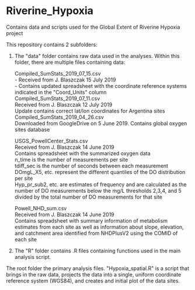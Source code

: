 # Riverine_Hypoxia
Contains data and scripts used for the Global Extent of Riverine Hypoxia project

This repository contains 2 subfolders:
1. The "data" folder contains raw data used in the analyses. Within this folder, there are multiple files containing data:

    Compiled_SumStats_2019_07_15.csv  		  
        - Received from J. Blaszczak 15 July 2019   
        - Contains updated spreadsheet with the coordinate reference systems indicated in the "Coord_Units" column  
    Compiled_SumStats_2019_07_11.csv		  
        Received from J. Blaszczak 12 July 2019  
        Update contains correct lat/lon coordinates for Argentina sites  
    Compiled_SumStats_2019_04_26.csv  		    
        Downloaded from GoogleDrive on 5 June 2019. Contains global oxygen sites database  
  
    USGS_PowellCenter_Stats.csv   			    
        Received from J. Blaszczak 14 June 2019   
        Contains spreadsheet with the summarized oxygen data  
        n_time is the number of measurements per site   
        tdiff_sec is the number of seconds between each measurement  
        DOmgL_X5, etc. represent the different quantiles of the DO distribution per site  
        Hyp_pr_sub2, etc. are estimates of frequency and are calculated as the number of DO measurements below the mg/L thresholds 2,3,4, and 5 divided by the total number of DO measurements for that site  
        
    Powell_NHD_sum.csv   				            
        Received from J. Blaszczak 14 June 2019   
        Contains spreadsheet with summary information of metabolism estimates from each site as well as information about slope, elevation, and catchment area identified from NHDPlusV2 using the COMID of each site  

2. The "R" folder contains .R files containing functions used in the main analysis script.  

The root folder the primary analysis files. "Hypoxia_spatial.R" is a script that brings in the raw data, projects the data into a single, uniform coordinate reference system (WGS84), and creates and initial plot of the data sites.  
